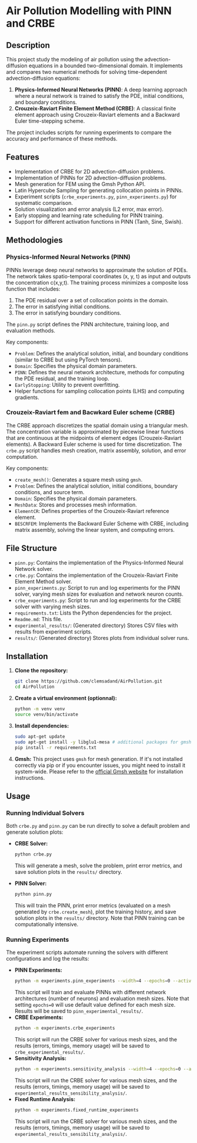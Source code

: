 # Air Pollution Modelling with PINN and CRBE

## Description

This project study the modeling of air pollution using the advection-diffusion equations in a bounded two-dimensional domain. It implements and compares two numerical methods for solving time-dependent advection-diffusion equations:
1.  **Physics-Informed Neural Networks (PINN)**: A deep learning approach where a neural network is trained to satisfy the PDE, initial conditions, and boundary conditions.
2.  **Crouzeix-Raviart Finite Element Method (CRBE)**: A classical finite element approach using Crouzeix-Raviart elements and a Backward Euler time-stepping scheme.

The project includes scripts for running experiments to compare the accuracy and performance of these methods.

## Features

-   Implementation of CRBE for 2D advection-diffusion problems.
-   Implementation of PINNs for 2D advection-diffusion problems.
-   Mesh generation for FEM using the Gmsh Python API.
-   Latin Hypercube Sampling for generating collocation points in PINNs.
-   Experiment scripts (`crbe_experiments.py`, `pinn_experiments.py`) for systematic comparison.
-   Solution visualization and error analysis (L2 error, max error).
-   Early stopping and learning rate scheduling for PINN training.
-   Support for different activation functions in PINN (Tanh, Sine, Swish).

## Methodologies

### Physics-Informed Neural Networks (PINN)

PINNs leverage deep neural networks to approximate the solution of PDEs. The network takes spatio-temporal coordinates (x, y, t) as input and outputs the concentration c(x,y,t). The training process minimizes a composite loss function that includes:
1.  The PDE residual over a set of collocation points in the domain.
2.  The error in satisfying initial conditions.
3.  The error in satisfying boundary conditions.

The `pinn.py` script defines the PINN architecture, training loop, and evaluation methods.

Key components:
-   `Problem`: Defines the analytical solution, initial, and boundary conditions (similar to CRBE but using PyTorch tensors).
-   `Domain`: Specifies the physical domain parameters.
-   `PINN`: Defines the neural network architecture, methods for computing the PDE residual, and the training loop.
-   `EarlyStopping`: Utility to prevent overfitting.
-   Helper functions for sampling collocation points (LHS) and computing gradients.


### Crouzeix-Raviart fem and Bacwkard Euler scheme (CRBE)

The CRBE approach discretizes the spatial domain using a triangular mesh. The concentration variable is approximated by piecewise linear functions that are continuous at the midpoints of element edges (Crouzeix-Raviart elements). A Backward Euler scheme is used for time discretization. The `crbe.py` script handles mesh creation, matrix assembly, solution, and error computation.

Key components:
-   `create_mesh()`: Generates a square mesh using `gmsh`.
-   `Problem`: Defines the analytical solution, initial conditions, boundary conditions, and source term.
-   `Domain`: Specifies the physical domain parameters.
-   `MeshData`: Stores and processes mesh information.
-   `ElementCR`: Defines properties of the Crouzeix-Raviart reference element.
-   `BESCRFEM`: Implements the Backward Euler Scheme with CRBE, including matrix assembly, solving the linear system, and computing errors.

## File Structure

-   `pinn.py`: Contains the implementation of the Physics-Informed Neural Network solver.
-   `crbe.py`: Contains the implementation of the Crouzeix-Raviart Finite Element Method solver.
-   `pinn_experiments.py`: Script to run and log experiments for the PINN solver, varying mesh sizes for evaluation and network neuron counts.
-   `crbe_experiments.py`: Script to run and log experiments for the CRBE solver with varying mesh sizes.
-   `requirements.txt`: Lists the Python dependencies for the project.
-   `Readme.md`: This file.
-   `experimental_results/`: (Generated directory) Stores CSV files with results from experiment scripts.
-   `results/`: (Generated directory) Stores plots from individual solver runs.

## Installation

1.  **Clone the repository:**
    ```bash
    git clone https://github.com/clemsadand/AirPollution.git
    cd AirPollution
    ```
2.  **Create a virtual environment (optionnal):**
    ```bash
    python -m venv venv
    source venv/bin/activate
    ```
3.  **Install dependencies:**
    ```bash
    sudo apt-get update
    sudo apt-get install -y libglu1-mesa # additional packages for gmsh
    pip install -r requirements.txt
    ```
4.  **Gmsh:** This project uses `gmsh` for mesh generation. If it's not installed correctly via pip or if you encounter issues, you might need to install it system-wide. Please refer to the [official Gmsh website](https://gmsh.info/) for installation instructions.

## Usage

### Running Individual Solvers

Both `crbe.py` and `pinn.py` can be run directly to solve a default problem and generate solution plots:

-   **CRBE Solver:**
    ```bash
    python crbe.py
    ```
    This will generate a mesh, solve the problem, print error metrics, and save solution plots in the `results/` directory.

-   **PINN Solver:**
    ```bash
    python pinn.py
    ```
    This will train the PINN, print error metrics (evaluated on a mesh generated by `crbe.create_mesh`), plot the training history, and save solution plots in the `results/` directory. Note that PINN training can be computationally intensive.

### Running Experiments

The experiment scripts automate running the solvers with different configurations and log the results:
-   **PINN Experiments:**
    ```bash
    python -m experiments.pinn_experiments --width=4 --epochs=0 --activation=tanh --restore_best_weights=True 
    ```
    This script will train and evaluate PINNs with different network architectures (number of neurons) and evaluation mesh sizes. Note that setting `epochs=0` will use default value defined for each mesh size. Results will be saved to `pinn_experimental_results/`.
-   **CRBE Experiments:**
    ```bash
    python -m experiments.crbe_experiments
    ```
    This script will run the CRBE solver for various mesh sizes, and the results (errors, timings, memory usage) will be saved to `crbe_experimental_results/`.
-   **Sensitivity Analysis:**
    ```bash
    python -m experiments.sensitivity_analysis --width=4 --epochs=0 --activation=tanh
    ```
    This script will run the CRBE solver for various mesh sizes, and the results (errors, timings, memory usage) will be saved to `experimental_results_sensibility_analysis/`.
-   **Fixed Runtime Analysis:**
    ```bash
    python -m experiments.fixed_runtime_experiments
    ```
    This script will run the CRBE solver for various mesh sizes, and the results (errors, timings, memory usage) will be saved to `experimental_results_sensibility_analysis/`.




